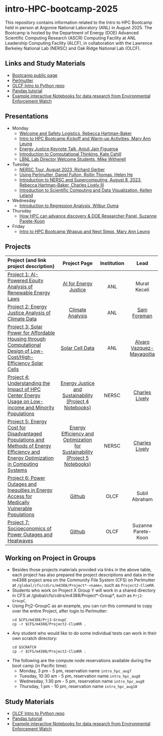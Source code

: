 # intro-HPC-bootcamp-2025
This repository contains information related to the Intro to HPC Bootcamp held in person at Argonne National Laboratory (ANL) in August 2025. The Bootcamp is hosted by the Department of Energy (DOE) Advanced Scientific Computing Research (ASCR) Computing Facility at ANL Leadership Computing Facility (ALCF), in collaboration with the Lawrence Berkeley National Lab (NERSC) and Oak Ridge National Lab (OLCF).

## Links and Study Materials

* [Bootcamp public page](https://shinstitute.org/intro-to-hpc-bootcamp/)
* [Perlmutter](https://docs.nersc.gov/systems/perlmutter/)
* [OLCF Intro to Python repo](https://github.com/olcf/foundational_hpc_skills/tree/master/intro_to_python)
* [Pandas tutorial](https://www.activestate.com/resources/quick-reads/what-is-pandas-in-python-everything-you-need-to-know/)
* [Example interactive Notebooks for data research from Environmental Enforcement Watch](https://www.environmentalenforcementwatch.org/data/notebooks)

## Presentations
* Monday
  * [Welcome and Safety Logistics, Rebecca Hartman-Baker](https://github.com/NERSC/intro-HPC-bootcamp-2023/blob/main/Presentations/Welcome_and_Safety_Logistics.pdf)
  * [Intro to HPC Bootcamp Kickoff and Warm-up Activities, Mary Ann Leung](https://github.com/NERSC/intro-HPC-bootcamp-2023/blob/main/Presentations/Intro_HPC_Bootcamp_2023_Kickoff_Warm_Up_Logistics.pdf)
  * [Energy Justice Keynote Talk, Anjuli Jain Figueroa](https://github.com/NERSC/intro-HPC-bootcamp-2023/blob/main/Presentations/2023-08-07-EJ-and-Data-Driven-Decisions-HPC-at-LBNL-AJF.pdf)
  * [Introduction to Computational Thinking, Kate Cahill](https://github.com/NERSC/intro-HPC-bootcamp-2023/blob/main/Presentations/CompThink-new%20template.pdf)
  * [LBNL Lab Director Welcome Students, Mike Witherell](https://github.com/NERSC/intro-HPC-bootcamp-2023/blob/main/Presentations/Mike_Witherell_NERSC_bootcamp_08072023.pdf)
* Tuesday
  * [NERSC Tour, August 2023, Richard Gerber](https://github.com/NERSC/intro-HPC-bootcamp-2023/blob/main/Presentations/NERSC-Tour-August-2023.pdf)
  * [Using Perlmutter, Daniel Fulton, Rollin Thomas, Helen He](https://github.com/NERSC/intro-HPC-bootcamp-2023/blob/main/Presentations/Using-Perlmutter-20230808.pdf)
  * [Introduction to NERSC and Supercomputing, August 8, 2023, Rebecca Hartman-Baker, Charles Lively III](https://github.com/NERSC/intro-HPC-bootcamp-2023/blob/main/Presentations/NERSC-Welcome-HPCBootcamp-08072023.pdf)
  * [Introduction to Scientific Computing and Data Visualization, Kellen Leland](https://github.com/kellenrl/hpcbootcamp_sc_dv_intro)
* Wednesday
  * [Introduction to Regression Analysis, Wilbur Ouma](https://github.com/Wilber/hpcbootcamp_regression)
* Thursday
  * [How HPC can advance discovery & DOE Researcher Panel, Suzanne Parete-Koon](https://docs.google.com/presentation/d/18UNb5CBaO4N3G9qbeUdfHPK3PscLauHPi5UI56jpyPQ/edit?usp=sharing)
* Friday
  * [Intro to HPC Bootcamp Wrapup and Next Steps, Mary Ann Leung](https://github.com/NERSC/intro-HPC-bootcamp-2023/blob/main/Presentations/Intro_HPC_Bootcamp_Next_Steps_Opportunities.pdf)
 
## Projects
| **Project (and link project description)**                                                                                                                                                                                                                                    | Project Page                                                                              | Institution              | **Lead**                                      |
|:----------------------------------------------------------------------------------------------------------------------------------------------------------------------------------------------------------------------------------------------------------------------------- |:-----------------------------------------------------------------------------------------:|:------------------------:|:---------------------------------------------:|
| [Project 1: AI-Powered Equity Analysis of Renewable Energy Laws](https://shinstitute.org/ai-powered-equity-analysis-of-renewable-energy-laws/)                                                                                                                                           | [AI for Energy Justice](https://github.com/AI4EnergyJustice/Tutorials)                                                                                      | ANL                      | Murat Keceli                                  |
| [Project 2: Energy Justice Analysis of Climate Data](https://shinstitute.org/energy-justice-analysis-of-climate-data/)                                                                                                                                                                   | [Climate Analysis](https://saforem2.github.io/climate-analysis)                           | ANL                      | [Sam Foreman](https://samforeman.me)          |
| [Project 3: Solar Power for Affordable Housing through Computational Design of Low-Cost/High-Efficiency Solar Cells](https://shinstitute.org/solar-power-for-affordable-housing-through-computational-design-of-low-cost-high-efficiency-solar-cells/)                                   | [Solar Cell Data](https://github.com/alvarovm/solarcelldata)                                                                                      | ANL                      | [Alvaro Vazquez-Mayagoitia](https://github.com/alvarovm)                     |
| [Project 4: Understanding the Impact of HPC Center Energy Usage on Low-income and Minority Populations](https://shinstitute.org/understanding-the-impact-of-hpc-center-energy-usage-on-low-income-and-minority-populations/)                                                             |  [Energy Justice and Sustainability](https://sites.google.com/lbl.gov/nerschpcbootcamp2023/nerscenergyjustice2023) [(Project 4 Notebooks)](https://github.com/NERSC/intro-HPC-bootcamp-2023/tree/main/Project4)                                                                                                                                                       | NERSC                    | [Charles Lively](http://nersc.gov/charles-lively)                                  |
| [Project 5: Energy Cost for Disadvantaged Populations and Methods of Energy Efficiency and Energy Optimization in Computing Systems](https://shinstitute.org/energy-cost-for-disadvantaged-populations-and-methods-of-energy-efficiency-and-energy-optimization-in-computing-systems/)   | [Energy Efficiency and Optimization for Sustainability](https://sites.google.com/lbl.gov/nerschpcbootcamp2023/nerscenergyjustice2023) [(Project 5 Notebooks)](https://github.com/NERSC/intro-HPC-bootcamp-2023/tree/main/Project5)                                                                                      | NERSC                    | [Charles Lively](http://nersc.gov/charles-lively)                                |
| [Project 6: Power Outages and Inequities in Energy Access for Medically Vulnerable Populations](https://shinstitute.org/power-outages-and-inequities-in-energy-access-for-medically-vulnerable-populations/)                                                                             | [Github](https://github.com/secondspass/power_outages_medically_vulnerable_populations/)  | OLCF                     | Subil Abraham                                 |
| [Project 7: Socioeconomics of Power Outages and Heatwaves](https://shinstitute.org/socioeconomics-of-power-outages-and-heatwaves/)                                                                                                                                                       | [Github](https://github.com/suzannepk/power_outages_socioeconomics-)                      | OLCF                     | Suzanne Parete-Koon                           |

## Working on Project in Groups

* Besides those projects materials provided via links in the above table, each project has also prepared the project descriptions and data in the m4388 project area on the Community File System (CFS) on Perlmutter at `/global/cfs/cdirs/m4388/Project*-<name>`, such as `Project2-ClimRR`.
* Students who work on Project X Group Y will work in a shared directory in CFS at /global/cfs/cdirs/m4388/Project*-Group*, such as `Prj2-GroupC`.
* Using Prj2-GroupC as an example, you can run this command to copy over the entire Project, after login to Perlmutter:
  ```
  cd $CFS/m4388/Prj3-GroupC
  cp -r $CFS/m4388/Project2-ClimRR .
  ```
* Any student who would like to do some individual tests can work in their own scratch directory:
  ```
  cd $SCRATCH
  cp -r $CFS/m4388/Project2-ClimRR .
  ```
* The following are the compute node reservations available during the boot camp (in Pacific time):
  * Monday, 3 pm - 5 pm, reservation name `intro_hpc_aug7`
  * Tuesday, 10:30 am - 5 pm, reservation name `intro_hpc_aug8`
  * Wednesday, 1:30 pm - 5 pm, reservation name `intro_hpc_aug9`
  * Thursday, 1 pm - 10 pm, reservation name `intro_hpc_aug10`

## Study Materials

* [OLCF Intro to Python repo](https://github.com/olcf/foundational_hpc_skills/tree/master/intro_to_python)
* [Pandas tutorial](https://www.activestate.com/resources/quick-reads/what-is-pandas-in-python-everything-you-need-to-know/)
* [Example interactive Notebooks for data research from Environmental Enforcement Watch](https://www.environmentalenforcementwatch.org/data/notebooks)
